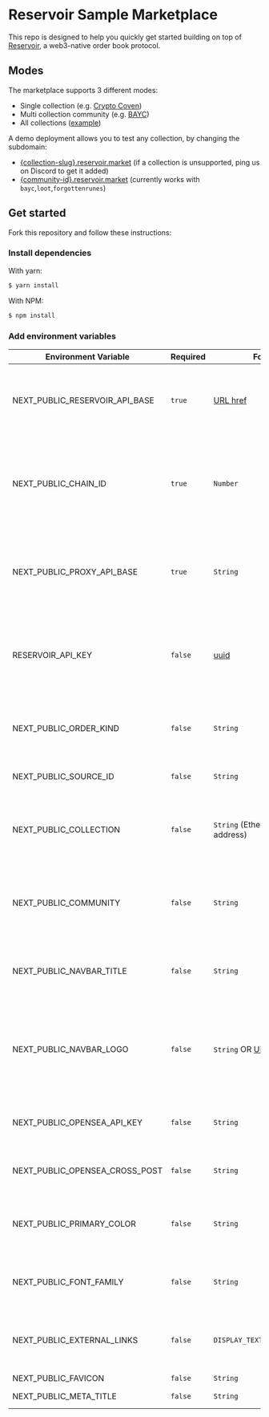 # Reservoir Sample Marketplace

This repo is designed to help you quickly get started building on top of [Reservoir](https://reservoirprotocol.github.io/), a web3-native order book protocol.

## Modes

The marketplace supports 3 different modes:

- Single collection (e.g. [Crypto Coven](https://cryptocoven.reservoir.market))
- Multi collection community (e.g. [BAYC](https://bayc.reservoir.market))
- All collections ([example](https://www.reservoir.market))

A demo deployment allows you to test any collection, by changing the subdomain:

- [{collection-slug}.reservoir.market](https://cryptocoven.reservoir.market) (if a collection is unsupported, ping us on Discord to get it added)
- [{community-id}.reservoir.market](https://bayc.reservoir.market) (currently works with `bayc`,`loot`,`forgottenrunes`)

## Get started

Fork this repository and follow these instructions:

### Install dependencies

With yarn:

```bash
$ yarn install
```

With NPM:

```bash
$ npm install
```

### Add environment variables

| Environment Variable              | Required | Format                                                                            | Available values                                                                          | Example                                                 | Description                                                                                                                                                                                    |
| --------------------------------- | -------- | --------------------------------------------------------------------------------- | ----------------------------------------------------------------------------------------- | ------------------------------------------------------- | ---------------------------------------------------------------------------------------------------------------------------------------------------------------------------------------------- |
| NEXT_PUBLIC_RESERVOIR_API_BASE    | `true`   | [URL href](https://developer.mozilla.org/en-US/docs/Web/API/URL/href)             | https://api.reservoir.tools, https://api-rinkeby.reservoir.tools/                         | https://api-rinkeby.reservoir.tools/                    | The Reservoir API base URL. Available on [Mainnet](https://api.reservoir.tools/) and [Rinkeby](https://api-rinkeby.reservoir.tools/).                                                          |
| NEXT_PUBLIC_CHAIN_ID              | `true`   | `Number`                                                                          | 1, 4                                                                                      | 4                                                       | The Ethereum network to be used. 1 for Etherem Mainnet and 4 for Rinkeby Testnet.                                                                                                              |
| NEXT_PUBLIC_PROXY_API_BASE        | `true`   | `String`                                                                          | /api/reservoir                                                                            | /api/reservoir                                          | The proxy API used to pass the Reservoir API key without exposing it to the client.                                                                                                            |
| RESERVOIR_API_KEY                 | `false`  | [uuid](https://en.wikipedia.org/wiki/Universally_unique_identifier)               | `N/A`                                                                                     | 123e4567-e89b-12d3-a456-426614174000                    | Reservoir API key provided by the Reservoir Protocol. [Get your own API key](https://reservoirprotocol.github.io/docs/api/hosted-api#api-keys).                                                |
| NEXT_PUBLIC_ORDER_KIND            | `false`  | `String`                                                                          | 721ex, wyvern-v2.3, zeroex-v4                                                             | 721ex                                                   | The order kind to the be used when listing or making offers.                                                                                                                                   |
| NEXT_PUBLIC_SOURCE_ID             | `false`  | `String`                                                                          | `N/A`                                                                                     | Reservoir Market                                        | The source ID for the marketplace.                                                                                                                                                             |
| NEXT_PUBLIC_COLLECTION            | `false`  | `String` (Ethereum contract address)                                              | `N/A`                                                                                     | 0xff9c1b15b16263c61d017ee9f65c50e4ae0113d7              | Used to limit the sample marketplace to only show data about one collection.                                                                                                                   |
| NEXT_PUBLIC_COMMUNITY             | `false`  | `String`                                                                          | loot, bayc, forgottenrunes, artblocks, feltzine                                           | bayc                                                    | Used to limit the sample marketplace to only show data about one community.                                                                                                                    |
| NEXT_PUBLIC_NAVBAR_TITLE          | `false`  | `String`                                                                          | `N/A`                                                                                     | Loot Marketplace                                        | The titled shown on the left side of the top navigation bar.                                                                                                                                   |
| NEXT_PUBLIC_NAVBAR_LOGO           | `false`  | `String` OR [URL href](https://developer.mozilla.org/en-US/docs/Web/API/URL/href) | `N/A`                                                                                     | /logo.png                                               | The logo shown on the left side of the top navigation bar. It can be a relative path or an URL href.                                                                                           |
| NEXT_PUBLIC_OPENSEA_API_KEY       | `false`  | `String`                                                                          | `N/A`                                                                                     | 1a6c419a275c34de9d83df3dbe7ab890                        | OpenSea API key used to cross post orders to OpenSea.                                                                                                                                          |
| NEXT_PUBLIC_OPENSEA_CROSS_POST    | `false`  | `String`                                                                          | `N/A`                                                                                     | true                                                    | Allow cross posting listings to OpenSea.                                                                                                                                                       |
| NEXT_PUBLIC_PRIMARY_COLOR         | `false`  | `String`                                                                          | red, orange, lime, green, blue, default                                                   | red                                                     | Primary color use for buttons and other interactive elements.                                                                                                                                  |
| NEXT_PUBLIC_FONT_FAMILY           | `false`  | `String`                                                                          | Inter, Montserrat, Open Sans, Playfair Display, Roboto, Druk Text Wide Web Medium Regular | Roboto                                                  | Primary sans font used in the Sample Marketplace.                                                                                                                                              |
| NEXT_PUBLIC_EXTERNAL_LINKS        | `false`  | `DISPLAY_TEXT::URL_HREF,...`                                                      | `N/A`                                                                                     | `Blog::https://blog.com,Docs::https://docs.com`         | External links to be displayed in the top navigation bard.                                                                                                                                     |
| NEXT_PUBLIC_FAVICON               | `false`  | `String`                                                                          | `N/A`                                                                                     | /favicon.io                                             | A [favicon](https://developer.mozilla.org/en-US/docs/Glossary/Favicon).                                                                                                                        |
| NEXT_PUBLIC_META_TITLE            | `false`  | `String`                                                                          | `N/A`                                                                                     | Foo Marketplace                                         | The text used in the [<title> tag](https://developer.mozilla.org/en-US/docs/Web/HTML/Element/title).                                                                                           |
| NEXT_PUBLIC_META_DESCRIPTION      | `false`  | `String`                                                                          | `N/A`                                                                                     | Trade all Foo NFTs on the one and only Foo Marketplace! | The text used in the meta description <br/>`<meta name="description" content={NEXT_PUBLIC_META_DESCRIPTION} />`                                                                                |
| NEXT_PUBLIC_META_URL              | `false`  | `String`                                                                          | `N/A`                                                                                     | `https://example.com/`                                  | The url used on <br/>`<meta property="og:url" content="{NEXT_PUBLIC_META_URL}" />`                                                                                                             |
| NEXT_PUBLIC_META_TWITTER_USERNAME | `false`  | `String`                                                                          | `N/A`                                                                                     | @loremipsum                                             | The Twitter username used on <br/>`<meta name="twitter:site" content={NEXT_PUBLIC_META_TWITTER_USERNAME} />`                                                                                   |
| NEXT_PUBLIC_META_OG_IMAGE         | `false`  | [URL href](https://developer.mozilla.org/en-US/docs/Web/API/URL/href)             | `N/A`                                                                                     | `https://example.com/og.png`                            | The image used in the meta og images <br/>`<meta name="twitter:image" content={NEXT_PUBLIC_META_OG_IMAGE}/>`, <br/>`<meta property="og:image" content="https://www.reservoir.market/og.png"/>` |
| NEXT_PUBLIC_BANNER_IMAGE          | `false`  | `String` OR [URL href](https://developer.mozilla.org/en-US/docs/Web/API/URL/href) | `N/A`                                                                                     | /banner.png                                             | The banner image used in the collection main page.                                                                                                                                             |
| NEXT_PUBLIC_TAGLINE               | `false`  | `String`                                                                          | `N/A`                                                                                     | This is our unique tagline!                             | A tagline to be displayed in the homepage. [Only avaiable if `NEXT_PUBLIC_COLLECTION` and `NEXT_PUBLIC_COMMUNITY` are unset]                                                                   |
| NEXT_PUBLIC_DARK_MODE             | `false`  | `String`                                                                          | `N/A`                                                                                     | true                                                    | If set, the sample marketplace will use a dark mode                                                                                                                                            |
| NEXT_PUBLIC_FEE_BPS               | `false`  | `String`                                                                          | `N/A`                                                                                     | 300                                                     | BPS is the percentage (in basis points - eg. 100 = 1%, 1000 = 10% and 10000 = 100%) of the price that will be charged as fee.                                                                  |
| NEXT_PUBLIC_FEE_RECIPIENT         | `false`  | `String` (Ethereum contract address)                                              | `N/A`                                                                                     | 0xff9c1b15b16263c61d017ee9f65c50e4ae0113d7              | The address that will receive BPS fee on each sale                                                                                                                                             |

| NEXT_PUBLIC_DISABLE_COLLECTION_BG | `false` | `String` | `N/A` | true | Disable background on collection page |

| NEXT_PUBLIC_COLLECTION_DESCRIPTIONS | `false` | `COLLECTION_ID::DESCRIPTION,...` | `N/A` | `0xb74bf94049d2c01f8805b8b15db0909168cabf46::test description,0xc751c84678d8e229e361f9b04c080256516f4a0a::another description` | Customize descriptions on a per collection basis |
|

You can copy the values you want to use from `env.development` or `env.production` into a new file called `.env.local`

### Run the app

Once you have your setup ready, run:

With yarn:

```bash
$ yarn dev
```

With npm:

```bash
$ npm run dev
```

### Deploy

This is a Next.js app that can be easily deployed using [Vercel](https://vercel.com/)
